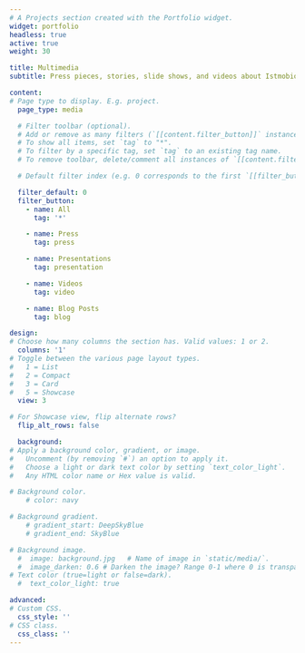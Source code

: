 ```yaml
---
# A Projects section created with the Portfolio widget.
widget: portfolio
headless: true
active: true
weight: 30

title: Multimedia
subtitle: Press pieces, stories, slide shows, and videos about Istmobiome science.

content:
# Page type to display. E.g. project.
  page_type: media

  # Filter toolbar (optional).
  # Add or remove as many filters (`[[content.filter_button]]` instances) as you like.
  # To show all items, set `tag` to "*".
  # To filter by a specific tag, set `tag` to an existing tag name.
  # To remove toolbar, delete/comment all instances of `[[content.filter_button]]` below.

  # Default filter index (e.g. 0 corresponds to the first `[[filter_button]]` instance below).

  filter_default: 0
  filter_button:
    - name: All
      tag: '*'

    - name: Press
      tag: press

    - name: Presentations
      tag: presentation

    - name: Videos
      tag: video  

    - name: Blog Posts
      tag: blog  

design:
# Choose how many columns the section has. Valid values: 1 or 2.
  columns: '1'
# Toggle between the various page layout types.
#   1 = List
#   2 = Compact
#   3 = Card
#   5 = Showcase  
  view: 3

# For Showcase view, flip alternate rows?
  flip_alt_rows: false

  background:
# Apply a background color, gradient, or image.
#   Uncomment (by removing `#`) an option to apply it.
#   Choose a light or dark text color by setting `text_color_light`.
#   Any HTML color name or Hex value is valid.

# Background color.
    # color: navy

# Background gradient.
    # gradient_start: DeepSkyBlue
    # gradient_end: SkyBlue

# Background image.
  #  image: background.jpg   # Name of image in `static/media/`.
  #  image_darken: 0.6 # Darken the image? Range 0-1 where 0 is transparent and 1 is opaque.
# Text color (true=light or false=dark).
  #  text_color_light: true

advanced:
# Custom CSS.
  css_style: ''
# CSS class.
  css_class: ''
---
```

